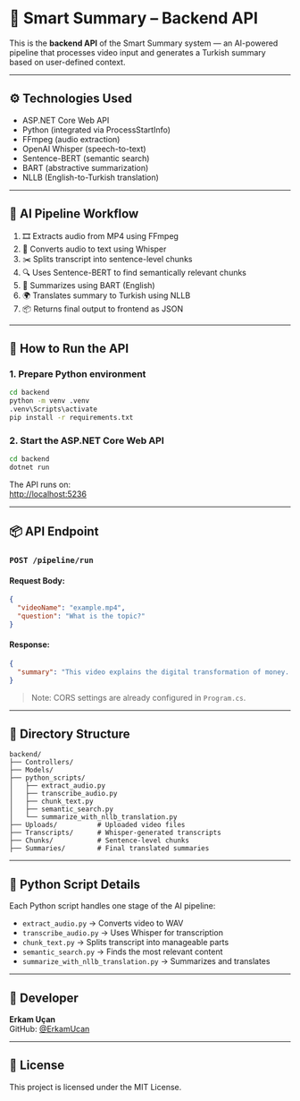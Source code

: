 # 🧠 Smart Summary – Backend API

This is the **backend API** of the Smart Summary system — an AI-powered pipeline that processes video input and generates a Turkish summary based on user-defined context.

---

## ⚙️ Technologies Used

- ASP.NET Core Web API  
- Python (integrated via ProcessStartInfo)  
- FFmpeg (audio extraction)  
- OpenAI Whisper (speech-to-text)  
- Sentence-BERT (semantic search)  
- BART (abstractive summarization)  
- NLLB (English-to-Turkish translation)

---

## 🔁 AI Pipeline Workflow

1. 🎞️ Extracts audio from MP4 using FFmpeg  
2. 🧏 Converts audio to text using Whisper  
3. ✂️ Splits transcript into sentence-level chunks  
4. 🔍 Uses Sentence-BERT to find semantically relevant chunks  
5. 🧠 Summarizes using BART (English)  
6. 🌍 Translates summary to Turkish using NLLB  
7. 📦 Returns final output to frontend as JSON

---

## 🚀 How to Run the API

### 1. Prepare Python environment

```bash
cd backend
python -m venv .venv
.venv\Scripts\activate
pip install -r requirements.txt
```

### 2. Start the ASP.NET Core Web API

```bash
cd backend
dotnet run
```

The API runs on:  
[http://localhost:5236](http://localhost:5236)

---

## 📦 API Endpoint

### `POST /pipeline/run`

#### Request Body:

```json
{
  "videoName": "example.mp4",
  "question": "What is the topic?"
}
```

#### Response:

```json
{
  "summary": "This video explains the digital transformation of money..."
}
```

> Note: CORS settings are already configured in `Program.cs`.

---

## 📁 Directory Structure

```
backend/
├── Controllers/
├── Models/
├── python_scripts/
│   ├── extract_audio.py
│   ├── transcribe_audio.py
│   ├── chunk_text.py
│   ├── semantic_search.py
│   └── summarize_with_nllb_translation.py
├── Uploads/          # Uploaded video files
├── Transcripts/      # Whisper-generated transcripts
├── Chunks/           # Sentence-level chunks
├── Summaries/        # Final translated summaries
```

---

## 🧪 Python Script Details

Each Python script handles one stage of the AI pipeline:

- `extract_audio.py` → Converts video to WAV  
- `transcribe_audio.py` → Uses Whisper for transcription  
- `chunk_text.py` → Splits transcript into manageable parts  
- `semantic_search.py` → Finds the most relevant content  
- `summarize_with_nllb_translation.py` → Summarizes and translates

---

## 👤 Developer

**Erkam Uçan**  
GitHub: [@ErkamUcan](https://github.com/ErkamUcan)

---

## 📄 License

This project is licensed under the MIT License.
